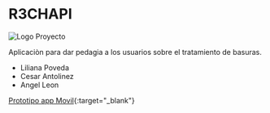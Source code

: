 # R3CHAPI

![Logo Proyecto](https://raw.githubusercontent.com/TalentoBogotaFedesoft/it-talent-052-r3chapi/master/Proyecto/dise%C3%B1os/logo/logo.png)

Aplicaciòn para dar pedagia a los usuarios sobre el tratamiento de basuras.

- Liliana Poveda
- Cesar Antolinez
- Angel Leon


[Prototipo app Movil](https://c0der97.github.io/Proyecto/prototipo/index.html){:target="_blank"}

 
